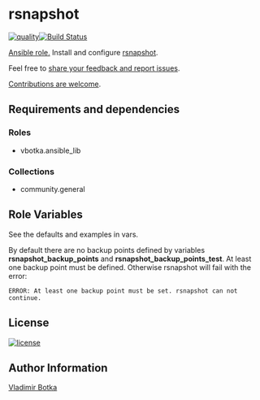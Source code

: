 # rsnapshot

[![quality](https://img.shields.io/ansible/quality/27910)](https://galaxy.ansible.com/vbotka/rsnapshot)[![Build Status](https://travis-ci.org/vbotka/ansible-rsnapshot.svg?branch=master)](https://travis-ci.org/vbotka/ansible-rsnapshot)

[Ansible role.](https://galaxy.ansible.com/vbotka/rsnapshot/) Install and configure [rsnapshot](http://rsnapshot.org/).

Feel free to [share your feedback and report issues](https://github.com/vbotka/ansible-rsnapshot/issues).

[Contributions are welcome](https://github.com/firstcontributions/first-contributions).


## Requirements and dependencies

### Roles

* vbotka.ansible_lib

### Collections

* community.general


## Role Variables

See the defaults and examples in vars.

By default there are no backup points defined by variables **rsnapshot_backup_points** and **rsnapshot_backup_points_test**. At least one backup point must be defined. Otherwise rsnapshot will fail with the error:

```
ERROR: At least one backup point must be set. rsnapshot can not continue.
```


## License

[![license](https://img.shields.io/badge/license-BSD-red.svg)](https://www.freebsd.org/doc/en/articles/bsdl-gpl/article.html)


## Author Information

[Vladimir Botka](https://botka.link)
